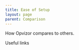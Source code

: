 ```yaml
---
title: Ease of Setup
layout: page
parent: Comparison
---
```


How Opvizor compares to others.


Useful links

[Our demo environmnet]: https://demoml.codenotary.io/
